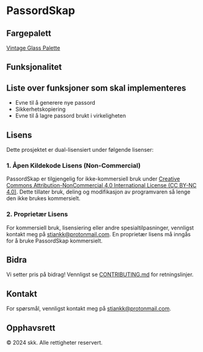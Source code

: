 # PassordSkap

## Fargepalett
[Vintage Glass Palette](https://www.schemecolor.com/vintage-glass.php)

## Funksjonalitet

## Liste over funksjoner som skal implementeres
- Evne til å generere nye passord
- Sikkerhetskopiering
- Evne til å lagre passord brukt i virkeligheten

## Lisens

Dette prosjektet er dual-lisensiert under følgende lisenser:

### 1. Åpen Kildekode Lisens (Non-Commercial)
PassordSkap er tilgjengelig for ikke-kommersiell bruk under [Creative Commons Attribution-NonCommercial 4.0 International License (CC BY-NC 4.0)](LICENSE-CC-BY-NC.txt). Dette tillater bruk, deling og modifikasjon av programvaren så lenge den ikke brukes kommersielt.

### 2. Proprietær Lisens
For kommersiell bruk, lisensiering eller andre spesialtilpasninger, vennligst kontakt meg på [stiankk@protonmail.com](mailto:stiankk@protonmail.com). En proprietær lisens må inngås for å bruke PassordSkap kommersielt.

## Bidra

Vi setter pris på bidrag! Vennligst se [CONTRIBUTING.md](CONTRIBUTING.md) for retningslinjer.

## Kontakt

For spørsmål, vennligst kontakt meg på [stiankk@protonmail.com](mailto:stiankk@protonmail.com).

## Opphavsrett

© 2024 skk. Alle rettigheter reservert.